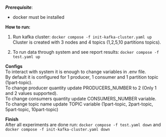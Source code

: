 ***Prerequisite***:
 - docker must be installed

**How to run:**  
1. Run kafka cluster: `docker compose -f init-kafka-cluster.yaml up` Cluster is created 
with 3 nodes and 4 topics (1,2,5,10 partitions topics).

2. To run data through system and see report results: `docker compose -f test.yaml up`

**Configs**  
 To interact with system it is  enough to change variables in .env file.   
 By default it is configured for 1 producer, 1 consumer and 1 partition topic (1part-topic).   
 To change producer quantity update PRODUCERS_NUMBER to 2 (Only 1 and 2 values supported).  
 To change consumers quantity update CONSUMERS_NUMBER variable.  
 To change topic name update TOPIC variable (1part-topic, 2part-topic, 5part-topic, 10part-topic)
 
**Finish**  
After all experiments are done run: `docker compose -f test.yaml down` and 
`docker compose -f init-kafka-cluster.yaml down`